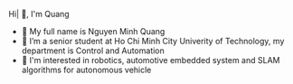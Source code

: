  Hi| 👋, I'm Quang
- 🙂 My full name is Nguyen Minh Quang
- 🌱 I’m a senior student at Ho Chi Minh City Univerity of Technology, my department is Control and Automation
- 🔭 I'm interested in robotics, automotive embedded system and SLAM algorithms for autonomous vehicle

